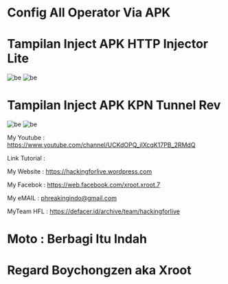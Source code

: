 # Config All Operator Via APK 

# Tampilan Inject APK HTTP Injector Lite
![be](https://raw.githubusercontent.com/boychongzen18/All-Config-Unlock/master/http.jpg)
![be](https://raw.githubusercontent.com/boychongzen18/All-Config-Unlock/master/http1.jpg)

# Tampilan Inject APK KPN Tunnel Rev
![be](https://raw.githubusercontent.com/boychongzen18/All-Config-Unlock/master/kpn.jpg)
![be](https://raw.githubusercontent.com/boychongzen18/All-Config-Unlock/master/kpn1.jpg)

My Youtube    : https://www.youtube.com/channel/UCKdOPQ_iIXcqK17PB_2RMdQ

Link Tutorial : 

My Website    : https://hackingforlive.wordpress.com

My Facebok    : https://web.facebook.com/xroot.xroot.7

My eMAIL      : phreakingindo@gmail.com

MyTeam HFL    : https://defacer.id/archive/team/hackingforlive

# Moto : Berbagi Itu Indah

# Regard Boychongzen aka Xroot
